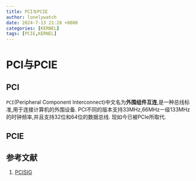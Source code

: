 ```yaml
---
title: PCI与PCIE
author: lonelywatch
date: 2024-7-13 21:28 +0800
categories: [KERNEL]
tags: [PCIE,KERNEL] 
---
```


# PCI与PCIE

## PCI

`PCI`(Peripheral Component Interconnect)中文名为**外围组件互连**,是一种总线标准,用于连接计算机的外围设备. PCI不同的版本支持33MHz,66MHz一级133MHz的时钟频率,并且支持32位和64位的数据总线. 现如今已被PCIe所取代.


## PCIE





## 参考文献

1. [PCISIG](https://pcisig.com/specifications/conventional/)